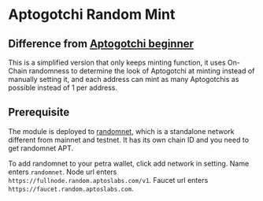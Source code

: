 # Aptogotchi Random Mint

## Difference from [Aptogotchi beginner](https://github.com/aptos-labs/aptogotchi)

This is a simplified version that only keeps minting function, it uses On-Chain randomness to determine the look of Aptogotchi at minting instead of manually setting it, and each address can mint as many Aptogotchis as possible instead of 1 per address.

## Prerequisite

The module is deployed to [randomnet](https://explorer.aptoslabs.com/?network=randomnet), which is a standalone network different from mainnet and testnet. It has its own chain ID and you need to get randomnet APT.

To add randomnet to your petra wallet, click add network in setting.
Name enters `randomnet`.
Node url enters `https://fullnode.random.aptoslabs.com/v1`.
Faucet url enters `https://faucet.random.aptoslabs.com`.
